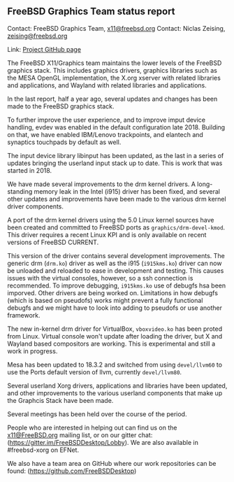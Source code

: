 ## FreeBSD Graphics Team status report ##

Contact: FreeBSD Graphics Team, <x11@freebsd.org>
Contact: Niclas Zeising, <zeising@freebsd.org>

Link:	 [Project GitHub page](https://github.com/FreeBSDDesktop)

The FreeBSD X11/Graphics team maintains the lower levels of the FreeBSD graphics
stack.
This includes graphics drivers, graphics libraries such as the
MESA OpenGL implementation, the X.org xserver with related libraries and
applications, and Wayland with related libraries and applications.

In the last report, half a year ago, several updates and changes has been made
to the FreeBSD graphics stack.

To further improve the user experience, and to improve imput device handling,
evdev was enabled in the default configuration late 2018.  Building on that,
we have enabled IBM/Lenovo trackpoints, and elantech and synaptics touchpads by
default as well.

The input device library libinput has been updated, as the last in a series of
updates bringing the userland input stack up to date.  This is work that was
started in 2018.

We have made several improvements to the drm kernel drivers.
A long-standing memory leak in the Intel (i915) driver has been fixed, and
several other updates and improvements have been made to the various drm
kernel driver components.

A port of the drm kernel drivers using the 5.0 Linux kernel sources have been
created and committed to FreeBSD ports as `graphics/drm-devel-kmod`.
This driver requires a recent Linux KPI and is only available on recent
versions of FreeBSD CURRENT.

This version of the driver contains several development improvements.
The generic drm (`drm.ko`) driver as well as the i915 (`i915kms.ko`) driver
can now be unloaded and reloaded to ease in development and testing.
This causes issues with the virtual consoles, however, so a ssh connection is
recommended.
To improve debugging, `i915kms.ko` use of debugfs hsa been imporved.  Other
drivers are being worked on.  Limitations in how debugfs (which is based on
pseudofs) works might prevent a fully functional debugfs and we might have to
look into adding to pseudofs or use another framework.

The new in-kernel drm driver for VirtualBox, `vboxvideo.ko` has been proted from
Linux.
Virtual console won't update after loading the driver, but X and Wayland
based compositors are working.
This is experimental and still a work in progress.

Mesa has been updated to 18.3.2 and switched from using `devel/llvm60` to use
the Ports default version of llvm, currently `devel/llvm80`.

Several userland Xorg drivers, applications and libraries have been updated, and
other improvements to the various userland components that make up the Graphcis
Stack have been made.

Several meetings has been held over the course of the period.

People who are interested in helping out can find us on the x11@FreeBSD.org
mailing list, or on our gitter chat: (https://gitter.im/FreeBSDDesktop/Lobby).
We are also available in #freebsd-xorg on EFNet.

We also have a team area on GitHub where our work repositories can be found:
(https://github.com/FreeBSDDesktop)
